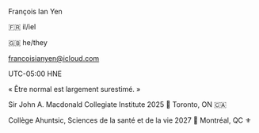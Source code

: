 François Ian Yen

🇫🇷 il/iel

🇬🇧 he/they

francoisianyen@icloud.com

UTC-05:00 HNE

« Être normal est largement surestimé. »

Sir John A. Macdonald Collegiate Institute 2025 📍 Toronto, ON 🇨🇦

Collège Ahuntsic, Sciences de la santé et de la vie 2027 📍 Montréal, QC ⚜️
